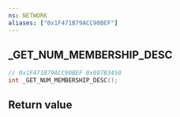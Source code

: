 ```yaml
---
ns: NETWORK
aliases: ["0x1F471B79ACC90BEF"]
---
```

## _GET_NUM_MEMBERSHIP_DESC

```c
// 0x1F471B79ACC90BEF 0x807B3450
int _GET_NUM_MEMBERSHIP_DESC();
```


## Return value
